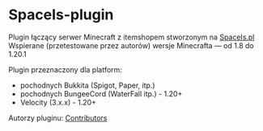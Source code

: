 # SpaceIs-plugin

Plugin łączący serwer Minecraft z itemshopem stworzonym na [SpaceIs.pl](https://spaceis.pl/)  
Wspierane (przetestowane przez autorów) wersje Minecrafta — od 1.8 do 1.20.1

Plugin przeznaczony dla platform:
- pochodnych Bukkita (Spigot, Paper, itp.)
- pochodnych BungeeCord (WaterFall itp.) - 1.20+
- Velocity (3.x.x) - 1.20+

Autorzy pluginu: [Contributors](https://github.com/SpaceCodePoland/spaceis-plugin/graphs/contributors)
